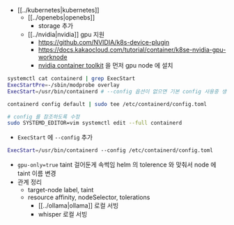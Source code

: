 - [[../kubernetes|kubernetes]]
  - [[../openebs|openebs]]
    - storage 추가
  - [[../nvidia|nvidia]] gpu 지원
    + https://github.com/NVIDIA/k8s-device-plugin
    + https://docs.kakaocloud.com/tutorial/container/k8se-nvidia-gpu-worknode
    - [nvidia container toolkit](https://docs.nvidia.com/datacenter/cloud-native/container-toolkit/latest/install-guide.html) 을 먼저 gpu node 에 설치
```sh
systemctl cat containerd | grep ExecStart
ExecStartPre=-/sbin/modprobe overlay
ExecStart=/usr/bin/containerd # --config 옵션이 없으면 기본 config 사용중 생성 필요

containerd config default | sudo tee /etc/containerd/config.toml 

# config 를 참조하도록 수정
sudo SYSTEMD_EDITOR=vim systemctl edit --full containerd
```

- `ExecStart` 에 `--config` 추가
```sh
ExecStart=/usr/bin/containerd --config /etc/containerd/config.toml
```
- `gpu-only=true` taint 걸어둔게 속썩임 helm 의 tolerence 와 맞춰서 node 에 taint 이름 변경 
- 관계 정리
  - target-node label, taint
  - resource affinity, nodeSelector, tolerations
    - [[../ollama|ollama]] 로컬 서빙
    - whisper 로컬 서빙
